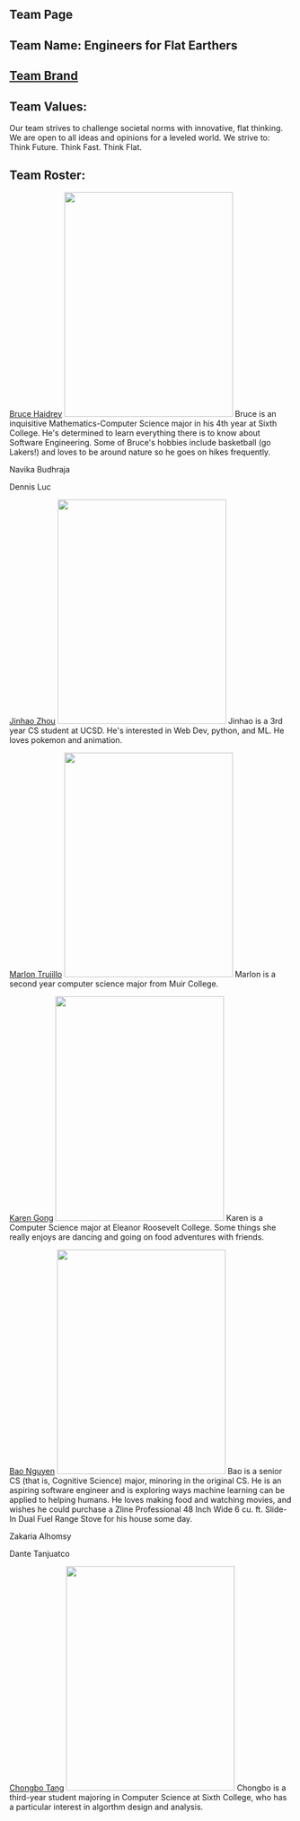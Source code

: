 ## Team Page

## Team Name: Engineers for Flat Earthers

## [Team Brand](https://github.com/cse110-sp21-group8/cse110-sp21-group8/blob/main/admin/brand.md)

## Team Values:
Our team strives to challenge societal norms with innovative, flat thinking. We are open to all ideas and opinions for a leveled world. We strive to:<br>
Think Future. Think Fast. Think Flat.


## Team Roster:
[Bruce Haidrey](https://github.com/brucehaidrey24)
<img src="https://github.com/cse110-sp21-group8/cse110-sp21-group8/blob/main/admin/teamphotos/Bruce.JPG" width="300" height="400" />
Bruce is an inquisitive Mathematics-Computer Science major in his 4th year at Sixth College. He's determined to learn everything there is to know about Software Engineering. Some of Bruce's hobbies include basketball (go Lakers!) and loves to be around nature so he goes on hikes frequently.

Navika Budhraja

Dennis Luc

[Jinhao Zhou](https://github.com/j5zhou)
<img src="https://github.com/cse110-sp21-group8/cse110-sp21-group8/blob/main/admin/teamphotos/Jinhao.jpg" width="300" height="400" />
Jinhao is a 3rd year CS student at UCSD. He's interested in Web Dev, python, and ML. He loves pokemon and animation.

[Marlon Trujillo](https://github.com/mtrujilloariza)
<img src="https://github.com/cse110-sp21-group8/cse110-sp21-group8/blob/main/admin/teamphotos/Marlon.jpeg" width="300" height="400" />
Marlon is a second year computer science major from Muir College.

[Karen Gong](https://github.com/kwgong)
<img src="https://github.com/cse110-sp21-group8/cse110-sp21-group8/blob/main/admin/teamphotos/Karen.jpg" width="300" height="400" />
Karen is a Computer Science major at Eleanor Roosevelt College. Some things she really enjoys are dancing and going on food adventures with friends.

[Bao Nguyen](https://github.com/bao153)
<img src="https://github.com/cse110-sp21-group8/cse110-sp21-group8/blob/main/admin/teamphotos/Bao.jpg" width="300" height="400" />
Bao is a senior CS (that is, Cognitive Science) major, minoring in the original CS. He is an aspiring software engineer and is exploring ways machine learning can be applied to helping humans. He loves making food and watching movies, and wishes he could purchase a Zline Professional 48 Inch Wide 6 cu. ft. Slide-In Dual Fuel Range Stove for his house some day.

Zakaria Alhomsy

Dante Tanjuatco

[Chongbo Tang](https://github.com/tangcb26)
<img src="https://github.com/cse110-sp21-group8/cse110-sp21-group8/blob/main/admin/teamphotos/chongbo.jpg" width="300" height="400" />
Chongbo is a third-year student majoring in Computer Science at Sixth College, who has a particular interest in algorthm design and analysis.
